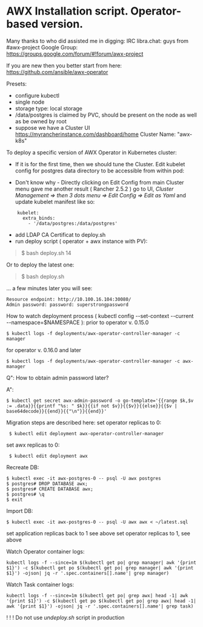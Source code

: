 # AWX Installation script. Operator-based version.
Many thanks to who did assisted me in digging:
IRC libra.chat: guys from #awx-project 
Google Group: https://groups.google.com/forum/#!forum/awx-project

If you are new then you better start from here: https://github.com/ansible/awx-operator

Presets:
- configure kubectl
- single node
- storage type: local storage
- /data/postgres is claimed by PVC, should be present on the node as well as be owned by root
- suppose we have a Cluster UI https://myrancherinstance.com/dashboard/home    Cluster Name: "awx-k8s"

To deploy a specific version of AWX Operator in Kubernetes cluster:

- If it is for the first time, then we should tune the Cluster.
Edit kubelet config for postgres data directory to be accessible from within pod:
* Don't know why - Directly clicking on Edit Config from main Cluster menu gave me another result ( Rancher 2.5.2 )
 go to UI, _Cluster Management => then 3 dots menu => Edit Config => Edit as Yaml_ and update kubelet manifest like so:

```
    kubelet:
      extra_binds:
        - '/data/postgres:/data/postgres'
```

- add LDAP CA Certificat to deploy.sh
- run deploy script ( operator + awx instance with PV):

> $ bash deploy.sh 14

Or to deploy the latest one:

> $ bash deploy.sh

... a few minutes later you will see:

```
Resource endpoint: http://10.100.16.104:30080/
Admin password: password: superstrongpassword
```

How to watch deployment process ( kubectl config --set-context --current --namespace=$NAMESPACE ):
prior to operator v. 0.15.0

```
$ kubectl logs -f deployments/awx-operator-controller-manager -c manager 
```

for operator v. 0.16.0 and later

```
$ kubectl logs -f deployments/awx-operator-controller-manager -c awx-manager 
```

Q": How to obtain admin password later?

A":
```
$ kubectl get secret awx-admin-password -o go-template='{{range $k,$v := .data}}{{printf "%s: " $k}}{{if not $v}}{{$v}}{{else}}{{$v | base64decode}}{{end}}{{"\n"}}{{end}}'
```

Migration steps are described here: 
set operator replicas to 0:
```
 $ kubectl edit deployment awx-operator-controller-manager
```

set awx replicas to 0:
```
 $ kubectl edit deployment awx
```

Recreate DB:
```
$ kubectl exec -it awx-postgres-0 -- psql -U awx postgres
$ postgres# DROP DATABASE awx;
$ postgres# CREATE DATABASE awx;
$ postgres# \q
$ exit
```

Import DB:
```
$ kubectl exec -it awx-postgres-0 -- psql -U awx awx < ~/latest.sql
```

set application replicas back to 1 see above
set operator replicas to 1, see above

Watch Operator container logs:
```
kubectl logs -f --since=1m $(kubectl get po| grep manager| awk '{print $1}') -c $(kubectl get po $(kubectl get po| grep manager| awk '{print $1}') -ojson| jq -r '.spec.containers[].name'| grep manager)
```

Watch Task container logs:
```
kubectl logs -f --since=1m $(kubectl get po| grep awx| head -1| awk '{print $1}') -c $(kubectl get po $(kubectl get po| grep awx| head -1| awk '{print $1}') -ojson| jq -r '.spec.containers[].name'| grep task)
```

! ! ! Do not use *undeploy.sh* script in production
